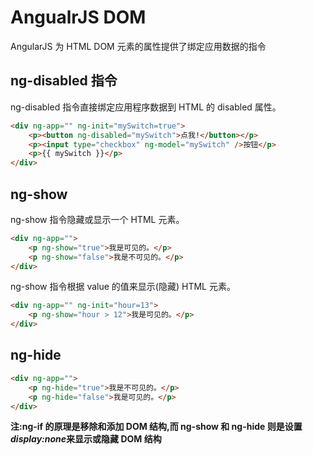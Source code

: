 # AngualrJS DOM

AngularJS 为 HTML DOM 元素的属性提供了绑定应用数据的指令

## ng-disabled 指令

ng-disabled 指令直接绑定应用程序数据到 HTML 的 disabled 属性。

```html
<div ng-app="" ng-init="mySwitch=true">
    <p><button ng-disabled="mySwitch">点我!</button></p>
    <p><input type="checkbox" ng-model="mySwitch" />按钮</p>
    <p>{{ mySwitch }}</p>
</div>
```

## ng-show

ng-show 指令隐藏或显示一个 HTML 元素。

```html
<div ng-app="">
    <p ng-show="true">我是可见的。</p>
    <p ng-show="false">我是不可见的。</p>
</div>
```

ng-show 指令根据 value 的值来显示(隐藏) HTML 元素。

```html
<div ng-app="" ng-init="hour=13">
    <p ng-show="hour > 12">我是可见的。</p>
</div>
```

## ng-hide

```html
<div ng-app="">
    <p ng-hide="true">我是不可见的。</p>
    <p ng-hide="false">我是可见的。</p>
</div>
```

**注:ng-if 的原理是移除和添加 DOM 结构,而 ng-show 和 ng-hide 则是设置*display:none*来显示或隐藏 DOM 结构**
